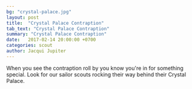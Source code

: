 ```yaml
---
bg: "crystal-palace.jpg"
layout: post
title:  "Crystal Palace Contraption"
tab_text: "Crystal Palace Contraption"
summary: "Crystal Palace Contraption"
date:   2017-02-14 20:00:00 +0700
categories: scout
author: Jacqui Jupiter
---
```


When you see the contraption roll by you know you're in for something special. Look for our sailor scouts rocking their way behind their Crystal Palace.